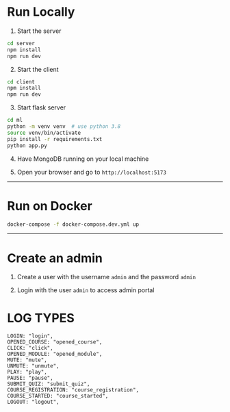 # Run Locally

1. Start the server

```bash
cd server
npm install
npm run dev
```

2. Start the client

```bash
cd client
npm install
npm run dev
```

3. Start flask server

```bash
cd ml
python -m venv venv  # use python 3.8
source venv/bin/activate
pip install -r requirements.txt
python app.py
```

4. Have MongoDB running on your local machine

5. Open your browser and go to `http://localhost:5173`

<hr />

# Run on Docker

```bash
docker-compose -f docker-compose.dev.yml up
```

<hr />

# Create an admin

1. Create a user with the username `admin` and the password `admin`

2. Login with the user `admin` to access admin portal

# LOG TYPES

```
LOGIN: "login",
OPENED_COURSE: "opened_course",
CLICK: "click",
OPENED_MODULE: "opened_module",
MUTE: "mute",
UNMUTE: "unmute",
PLAY: "play",
PAUSE: "pause",
SUBMIT_QUIZ: "submit_quiz",
COURSE_REGISTRATION: "course_registration",
COURSE_STARTED: "course_started",
LOGOUT: "logout",
```
